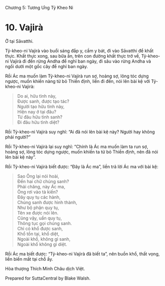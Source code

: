  

Chương 5: Tương Ưng Tỷ Kheo Ni

# 10\. Vajirà

Ở tại Sāvatthi.

Tỷ-kheo-ni Vajirà vào buổi sáng đắp y, cầm y bát, đi vào Sāvatthi để khất thực. Khất thực xong, sau bữa ăn, trên con đường khất thực trở về, Tỷ-kheo-ni Vajirà đi đến rừng Andha để nghỉ ban ngày, đi sâu vào rừng Andha và ngồi dưới một gốc cây để nghỉ ban ngày.

Rồi Ác ma muốn làm Tỷ-kheo-ni Vajirà run sợ, hoảng sợ, lông tóc dựng ngược, muốn khiến nàng từ bỏ Thiền định, liền đi đến, nói lên bài kệ với Tỷ-kheo-ni Vajirà:

> Do ai, hữu tình này,  
> Ðược sanh, được tạo tác?  
> Người tạo hữu tình này,  
> Hiện nay ở tại đâu?  
> Từ đâu hữu tình sanh?  
> Ði đâu hữu tình diệt?

Rồi Tỷ-kheo-ni Vajirà suy nghĩ: “Ai đã nói lên bài kệ này? Người hay không phải người?”

Rồi Tỷ-kheo-ni Vajirà lại suy nghĩ: “Chính là Ác ma muốn làm ta run sợ, hoảng sợ, lông tóc dựng ngược, muốn khiến ta từ bỏ Thiền định, nên đã nói lên bài kệ này”.

Rồi Tỷ-kheo-ni Vajirà biết được: “Ðây là Ác ma”, liền trả lời Ác ma với bài kệ:

> Sao Ông lại nói hoài,  
> Ðến hai chữ chúng sanh?  
> Phải chăng, này Ác ma,  
> Ông rơi vào tà kiến?  
> Ðây quy tụ các hành,  
> Chúng sanh được hình thành,  
> Như bộ phận quy tụ,  
> Tên xe được nói lên.  
> Cũng vậy, uẩn quy tụ,  
> Thông tục gọi chúng sanh.  
> Chỉ có khổ được sanh,  
> Khổ tồn tại, khổ diệt,  
> Ngoài khổ, không gì sanh,  
> Ngoài khổ không gì diệt.

Rồi Ác ma biết được: “Tỷ-kheo-ni Vajirà đã biết ta”, nên buồn khổ, thất vọng, liền biến mất tại chỗ ấy.

Hòa thượng Thích Minh Châu dịch Việt.

Prepared for SuttaCentral by Blake Walsh.